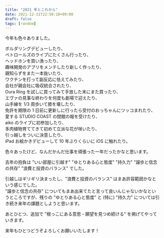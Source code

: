 ```yaml
---
title: "2021 年とこれから"
date: 2021-12-31T22:50:10+09:00
draft: false
tags: [random]
---
```


今年も色々ありました。

ボルダリングデビューしたり、  
ペトロールズのライブにたくさん行ったり、  
ヘッドホンを買い漁ったり、  
趣味開発のアプリをメンテしたり新しく作ったり、  
親知らずをまた一本抜いたり、  
ワクチンを打って副反応に怯えてみたり、  
会社が親会社に吸収統合されたり、  
Oura Ring を試しに買ってみて手放した末にまた買ったり、  
エヴァの見事な終わりを何度も劇場で迎えたり、  
山手線を 1/3 周歩いて膝を壊したり、  
免許を期限の 1 日前に更新しに行ったら受付のおっちゃんにツッコまれたり、  
愛する STUDIO COAST の閉館の報を受けたり、  
aiko のライブに初参加したり、  
多肉植物育ててきて初めて立派な花が咲いたり、  
引っ越しをついに決意したり、  
iPad お絵かきデビューして 10 年ぶりくらいに iOS に触れたり。

色々あったけど、なんだかんだ仕事を頑張った一年だったかなと思います。

去年の抱負は "いい部屋に引越す" "ゆとりある心と態度" "持久力" "譲歩と信念の共存" "浪費と投資のバランス" でした。

引越しはギリギリ決まったし、"浪費と投資のバランス" はまあ許容範囲かなという感じでした。  
"譲歩と信念の共存" についてもまあ出来てたと言って良いんじゃないかなというところですが、残りの "ゆとりある心と態度" と (特に) "持久力" については引き続き来年の課題としようと思います。

あとひとつ、追加で "根っこにある意思・願望を見つめ続ける" を掲げてやっていきます。

来年もひとつどうぞよろしくお願いいたします！
